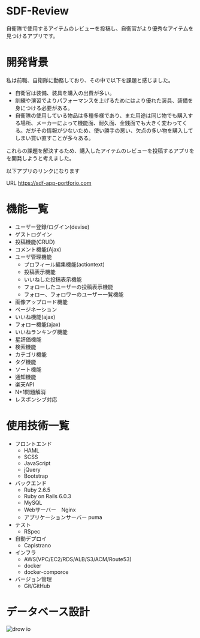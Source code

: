 # SDF-Review
自衛隊で使用するアイテムのレビューを投稿し、自衛官がより優秀なアイテムを見つけるアプリです。
# 開発背景
私は前職、自衛隊に勤務しており、その中で以下を課題と感じました。
* 自衛官は装備、装具を購入の出費が多い。
* 訓練や演習でよりパフォーマンスを上げるためにはより優れた装具、装備を身につける必要がある。
* 自衛隊の使用している物品は多種多様であり、また用途は同じ物でも購入する場所、メーカーによって機能面、耐久面、金銭面でも大きく変わってくる。だがその情報が少ないため、使い勝手の悪い、欠点の多い物を購入してしまい買い直すことが多々ある。

これらの課題を解決するため、購入したアイテムのレビューを投稿するアプリをを開発しようと考えました。

以下アプリのリンクになります

URL https://sdf-app-portforio.com

# 機能一覧 
  * ユーザー登録/ログイン(devise)
  * ゲストログイン 
  * 投稿機能(CRUD)
  * コメント機能(Ajax)
  * ユーザ管理機能
    * プロフィール編集機能(actiontext)
    * 投稿表示機能
    * いいねした投稿表示機能
    * フォローしたユーザーの投稿表示機能
    * フォロー、フォロワーのユーザー一覧機能
  * 画像アップロード機能
  * ページネーション
  * いいね機能(ajax)
  * フォロー機能(ajax)
  * いいねランキング機能
  * 星評価機能
  * 検索機能
  * カテゴリ機能
  * タグ機能
  * ソート機能
  * 通知機能
  * 楽天API
  * N+1問題解消
  * レスポンシブ対応
# 使用技術一覧
* フロントエンド 
  * HAML
  * SCSS 
  * JavaScript 
  * jQuery
  * Bootstrap
* バックエンド 
  * Ruby 2.6.5
  * Ruby on Rails 6.0.3
  * MySQL
  * Webサーバー　Nginx
  * アプリケーションサーバー puma
* テスト
  * RSpec
* 自動デプロイ
  * Capistrano
* インフラ 
  * AWS(VPC/EC2/RDS/ALB/S3/ACM/Route53)
  * docker
  * docker-comporce
* バージョン管理  
  * Git/GitHub 
# データベース設計
![drow io](https://user-images.githubusercontent.com/62924821/113077697-9743d500-920c-11eb-8b47-1cba48c8c6ed.png)


